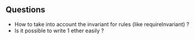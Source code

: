 ## Questions

- How to take into account the invariant for rules (like requireInvariant) ?
- Is it possible to write 1 ether easily ?

